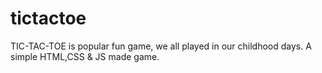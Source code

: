 # tictactoe
TIC-TAC-TOE is popular fun game, we all played in our childhood days. A simple HTML,CSS &amp; JS made game.
